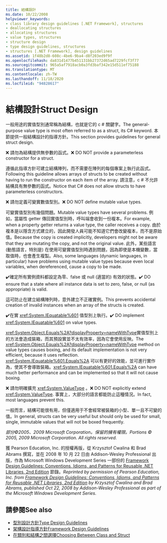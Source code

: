 ```yaml
---
title: 結構設計
ms.date: 10/22/2008
helpviewer_keywords:
- class library design guidelines [.NET Framework], structures
- deallocating structures
- allocating structures
- value types, structures
- structure design
- type design guidelines, structures
- structures [.NET Framework], design guidelines
ms.assetid: 1f48b2d8-608c-4be6-9ba4-d8f203ed9f9f
ms.openlocfilehash: da831d1477b451131bb27372d65ad7229fcf3f77
ms.sourcegitcommit: 965a5af7918acb0a3fd3baf342e15d511ef75188
ms.translationtype: MT
ms.contentlocale: zh-TW
ms.lasthandoff: 11/18/2020
ms.locfileid: "94828617"
---
```

# <a name="struct-design"></a><span data-ttu-id="aee3b-102">結構設計</span><span class="sxs-lookup"><span data-stu-id="aee3b-102">Struct Design</span></span>
<span data-ttu-id="aee3b-103">一般用途的實值型別通常稱為結構，也就是它的 c # 關鍵字。</span><span class="sxs-lookup"><span data-stu-id="aee3b-103">The general-purpose value type is most often referred to as a struct, its C# keyword.</span></span> <span data-ttu-id="aee3b-104">本節提供一般結構設計的指導方針。</span><span class="sxs-lookup"><span data-stu-id="aee3b-104">This section provides guidelines for general struct design.</span></span>

 <span data-ttu-id="aee3b-105">❌ 請勿為結構提供無參數的函式。</span><span class="sxs-lookup"><span data-stu-id="aee3b-105">❌ DO NOT provide a parameterless constructor for a struct.</span></span>

 <span data-ttu-id="aee3b-106">遵循此指導方針可建立結構陣列，而不需要在陣列的每個專案上執行此函式。</span><span class="sxs-lookup"><span data-stu-id="aee3b-106">Following this guideline allows arrays of structs to be created without having to run the constructor on each item of the array.</span></span> <span data-ttu-id="aee3b-107">請注意，c # 不允許結構具有無參數的函式。</span><span class="sxs-lookup"><span data-stu-id="aee3b-107">Notice that C# does not allow structs to have parameterless constructors.</span></span>

 <span data-ttu-id="aee3b-108">❌ 請勿定義可變實數值型別。</span><span class="sxs-lookup"><span data-stu-id="aee3b-108">❌ DO NOT define mutable value types.</span></span>

 <span data-ttu-id="aee3b-109">可變實值型別有幾個問題。</span><span class="sxs-lookup"><span data-stu-id="aee3b-109">Mutable value types have several problems.</span></span> <span data-ttu-id="aee3b-110">例如，當屬性 getter 傳回實值型別時，呼叫端會收到一份複本。</span><span class="sxs-lookup"><span data-stu-id="aee3b-110">For example, when a property getter returns a value type, the caller receives a copy.</span></span> <span data-ttu-id="aee3b-111">由於複本是以隱含方式建立的，因此開發人員可能不知道它們會改變複本，而不是原始值。</span><span class="sxs-lookup"><span data-stu-id="aee3b-111">Because the copy is created implicitly, developers might not be aware that they are mutating the copy, and not the original value.</span></span> <span data-ttu-id="aee3b-112">此外，某些語言 (動態語言，特別是) 在使用可變實值型別時遇到問題，因為即使是本機變數，當取值時，也會產生複製。</span><span class="sxs-lookup"><span data-stu-id="aee3b-112">Also, some languages (dynamic languages, in particular) have problems using mutable value types because even local variables, when dereferenced, cause a copy to be made.</span></span>

 <span data-ttu-id="aee3b-113">✔️確定所有實例資料都設定為零、false 或 null (適當的) 有效的狀態。</span><span class="sxs-lookup"><span data-stu-id="aee3b-113">✔️ DO ensure that a state where all instance data is set to zero, false, or null (as appropriate) is valid.</span></span>

 <span data-ttu-id="aee3b-114">這可防止在建立結構陣列時，意外建立不正確實例。</span><span class="sxs-lookup"><span data-stu-id="aee3b-114">This prevents accidental creation of invalid instances when an array of the structs is created.</span></span>

 <span data-ttu-id="aee3b-115">✔️在實 <xref:System.IEquatable%601> 值型別上執行。</span><span class="sxs-lookup"><span data-stu-id="aee3b-115">✔️ DO implement <xref:System.IEquatable%601> on value types.</span></span>

 <span data-ttu-id="aee3b-116"><xref:System.Object.Equals%2A?displayProperty=nameWithType>實值型別上的方法會造成裝箱，而其預設實並不太有效率，因為它會使用反映。</span><span class="sxs-lookup"><span data-stu-id="aee3b-116">The <xref:System.Object.Equals%2A?displayProperty=nameWithType> method on value types causes boxing, and its default implementation is not very efficient, because it uses reflection.</span></span> <span data-ttu-id="aee3b-117"><xref:System.IEquatable%601.Equals%2A> 可以有更好的效能，並可進行實作為，使其不會導致裝箱。</span><span class="sxs-lookup"><span data-stu-id="aee3b-117"><xref:System.IEquatable%601.Equals%2A> can have much better performance and can be implemented so that it will not cause boxing.</span></span>

 <span data-ttu-id="aee3b-118">❌ 請勿明確擴充 <xref:System.ValueType> 。</span><span class="sxs-lookup"><span data-stu-id="aee3b-118">❌ DO NOT explicitly extend <xref:System.ValueType>.</span></span> <span data-ttu-id="aee3b-119">事實上，大部分的語言都能防止這種情況。</span><span class="sxs-lookup"><span data-stu-id="aee3b-119">In fact, most languages prevent this.</span></span>

 <span data-ttu-id="aee3b-120">一般而言，結構可能很有用，但僅適用于不會經常被裝箱的小型、單一且不可變的值。</span><span class="sxs-lookup"><span data-stu-id="aee3b-120">In general, structs can be very useful but should only be used for small, single, immutable values that will not be boxed frequently.</span></span>

 <span data-ttu-id="aee3b-121">*部分©2005、2009 Microsoft Corporation。保留的擁有權限。*</span><span class="sxs-lookup"><span data-stu-id="aee3b-121">*Portions © 2005, 2009 Microsoft Corporation. All rights reserved.*</span></span>

 <span data-ttu-id="aee3b-122">獲 Pearson Education, Inc. 的授權再版，從 Krzysztof Cwalina 和 Brad Abrams 撰寫，並在 2008 年 10 月 22 日由 Addison-Wesley Professional 出版，作為 Microsoft Windows Development Series 一部份的 [Framework Design Guidelines: Conventions, Idioms, and Patterns for Reusable .NET Libraries, 2nd Edition](https://www.informit.com/store/framework-design-guidelines-conventions-idioms-and-9780321545619) 節錄。</span><span class="sxs-lookup"><span data-stu-id="aee3b-122">*Reprinted by permission of Pearson Education, Inc. from [Framework Design Guidelines: Conventions, Idioms, and Patterns for Reusable .NET Libraries, 2nd Edition](https://www.informit.com/store/framework-design-guidelines-conventions-idioms-and-9780321545619) by Krzysztof Cwalina and Brad Abrams, published Oct 22, 2008 by Addison-Wesley Professional as part of the Microsoft Windows Development Series.*</span></span>

## <a name="see-also"></a><span data-ttu-id="aee3b-123">請參閱</span><span class="sxs-lookup"><span data-stu-id="aee3b-123">See also</span></span>

- [<span data-ttu-id="aee3b-124">型別設計方針</span><span class="sxs-lookup"><span data-stu-id="aee3b-124">Type Design Guidelines</span></span>](type.md)
- [<span data-ttu-id="aee3b-125">架構設計指導方針</span><span class="sxs-lookup"><span data-stu-id="aee3b-125">Framework Design Guidelines</span></span>](index.md)
- [<span data-ttu-id="aee3b-126">在類別和結構之間選擇</span><span class="sxs-lookup"><span data-stu-id="aee3b-126">Choosing Between Class and Struct</span></span>](choosing-between-class-and-struct.md)
